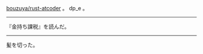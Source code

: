 [bouzuya/rust-atcoder][] 。 dp_e 。

---

『金持ち課税』を読んだ。

---

髪を切った。

[bouzuya/rust-atcoder]: https://github.com/bouzuya/rust-atcoder
